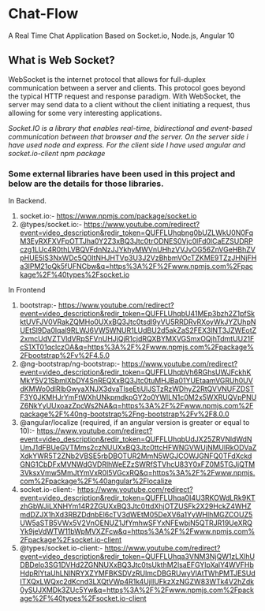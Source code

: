 # Chat-Flow
A Real Time Chat Application Based on Socket.io, Node.js, Angular 10

## What is Web Socket? 
WebSocket is the internet protocol that allows for full-duplex communication between a server and clients. This protocol goes beyond the typical HTTP request and response paradigm. With WebSocket, the server may send data to a client without the client initiating a request, thus allowing for some very interesting applications.

*Socket.IO is a library that enables real-time, bidirectional and event-based communication between that browser and the server. On the server side i have used node and express. For the client side I have used angular and socket.io-client npm package*

### Some external libraries have been used in this project and below are the details for those libraries.
In Backend.
1. socket.io:- https://www.npmjs.com/package/socket.io
2. @types/socket.io:- https://www.youtube.com/redirect?event=video_description&redir_token=QUFFLUhqbng0bUZLWkU0N0FqM3EyRXFXVFpOTTJha0Y2Z3xBQ3Jtc0trODNES0Vjc0lFd0lCaEZSUDRPczg1LUc4R0thLVBQVFdnNzJJYkhyMWVnUHhzVVJvOG56ZnVGeHBhZVpHUE5lS3NxWDc5Q0ItNHJHTVp3U3J2VzBhbmVOcTZKME9TZzJHNjFHa3lPM21oQk5fUFNCbw&q=https%3A%2F%2Fwww.npmjs.com%2Fpackage%2F%40types%2Fsocket.io

In Frontend
1. bootstrap:- https://www.youtube.com/redirect?event=video_description&redir_token=QUFFLUhqbU41MEp3bzh2Z1pfSkktUVFJV0VRakZQMHo0UXxBQ3Jtc0tsdl9yVU5RRDRvRXoyWkJYZUhpNUEtSl9Da0lqal9RLWJ6VW5WNUR1LUdBU2d5akZaS2FEX3lNT3JZWEotZ2xmcUdVZTVldVRpSFVnUHJjQjR1cjdRQXBYMXVGSmxOQjhTdmtUU21FcS1XT01qclczOA&q=https%3A%2F%2Fwww.npmjs.com%2Fpackage%2Fbootstrap%2Fv%2F4.5.0
2. @ng-bootstrap/ng-bootstrap:- https://www.youtube.com/redirect?event=video_description&redir_token=QUFFLUhqbVh6RGhsUWJFckhKMkY5V21SbmlXbDY4SnREQXxBQ3Jtc0tuMHJBa01YUEtaamVGRUh0UVdKMWo0dlRlbGwyaXNJX3dvaTlseEtiUlJSTzRzWDhyZ2RtQVVNUFZDSTF3Y0JKMHJrYmFtWXhUNkpmdkpGY2o0YWlLN1c0M2x5WXRUQVpPNUZ6NkYyUUxoazZpcWs2NA&q=https%3A%2F%2Fwww.npmjs.com%2Fpackage%2F%40ng-bootstrap%2Fng-bootstrap%2Fv%2F8.0.0
3. @angular/localize (required, if an angular version is greater or equal to 10):- https://www.youtube.com/redirect?event=video_description&redir_token=QUFFLUhqbUdJX25ZRVNldWdNUmJ1dFBUeGVTMms2czNUUXxBQ3Jtc0ttcHFWNGVWUjNMUlRkODVaZXdkYWR5T2ZNb2VBSE5rbDBOTUR2MmN5WGJCOWJGNFQ0TFdXckdGNG1CbDFxMVNWdGVDRlhWeEZzSWRfSTVhcU83Y0xFZ0M5TGJjQTM3VksxVmw5MmJtYmVxR0l5VGcxRQ&q=https%3A%2F%2Fwww.npmjs.com%2Fpackage%2F%40angular%2Flocalize
4. socket.io-client:- https://www.youtube.com/redirect?event=video_description&redir_token=QUFFLUhqa0I4U3RKOWdLRk9KTzhGbWJiLXNHYm14R2ZGUXxBQ3Jtc0ttdXhjOTZUSFk2X29HckZ4WHZmdDZJX1hXd3RBZDdnbEl6cTV3dWEtM05DeXV6a1YyWHlhMGZCOUZ5UW5aSTB5VWx5V2VnOENUZ1JfYmhwSFYxNFEwbjN5QTRJR19UeXRQYk9jeVdWTW11bWpMVXZFcw&q=https%3A%2F%2Fwww.npmjs.com%2Fpackage%2Fsocket.io-client
5. @types/socket.io-client:- https://www.youtube.com/redirect?event=video_description&redir_token=QUFFLUhqa3VNM3NjQW1zLXlhUDBDelo3SG1DVHd2ZGNNUXxBQ3Jtc0tsUkthM2lsaEFGYlpXalY4WVFHbHdpRlYtaUhLNlNRYXZYMFBKSDVzRUlmcDBGRUwyVlAtTWhPMTJESUdITXQxLWQxc2dKcnd3LXQtVWp4R1k4UjlIUFkzXzNGZW83WTk4V2hZdk0ySUJXMDk3ZUc5Yw&q=https%3A%2F%2Fwww.npmjs.com%2Fpackage%2F%40types%2Fsocket.io-client
